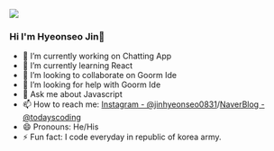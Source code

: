 <a href="버튼을 눌렀을 때 이동할 링크" target="_blank"><img src="https://img.shields.io/badge/뱃지레이블-배경색?style=for-the-badge&logo=&logoColor=#03C75A"/></a>
### Hi I'm Hyeonseo Jin👋

- 🔭 I’m currently working on Chatting App
- 🌱 I’m currently learning React
- 👯 I’m looking to collaborate on Goorm Ide
- 🤔 I’m looking for help with Goorm Ide
- 💬 Ask me about Javascript
- 📫 How to reach me: [Instagram - @jinhyeonseo0831](https://www.instagram.com/jinhyeonseo0831)/[NaverBlog - @todayscoding](https://m.blog.naver.com/wlsgustj123)
- 😄 Pronouns: He/His
- ⚡ Fun fact: I code everyday in republic of korea army.
